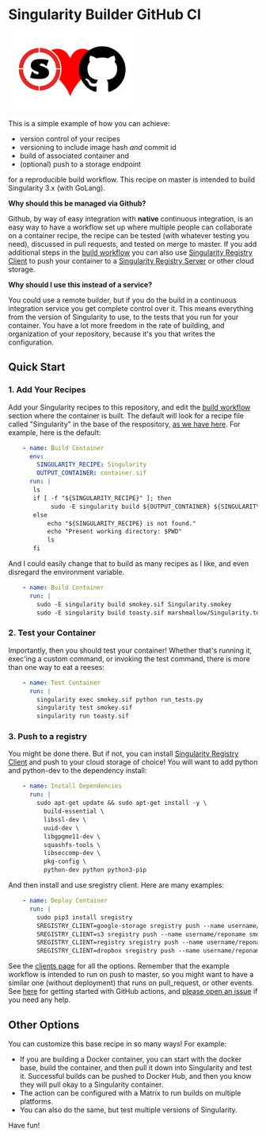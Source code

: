 # Singularity Builder GitHub CI

![img/sregistry-github-small.png](img/sregistry-github-small.png)

This is a simple example of how you can achieve:

 - version control of your recipes
 - versioning to include image hash *and* commit id
 - build of associated container and
 - (optional) push to a storage endpoint

for a reproducible build workflow. This recipe on master is intended to build
Singularity 3.x (with GoLang).

**Why should this be managed via Github?**

Github, by way of easy integration with **native** continuous integration, is an easy way
to have a workflow set up where multiple people can collaborate on a container recipe,
the recipe can be tested (with whatever testing you need), discussed in pull requests,
and tested on merge to master. If you add additional steps in the [build workflow](.github/workflows/go.yml)
you can also use [Singularity Registry Client](http://singularityhub.github.io/sregistry-cli) to push your container to a 
[Singularity Registry Server](https://singularityhub.github.io/sregistry) or other
cloud storage.

**Why should I use this instead of a service?**

You could use a remote builder, but if you do the build in a continuous integration
service you get complete control over it. This means everything from the version of
Singularity to use, to the tests that you run for your container. You have a lot more
freedom in the rate of building, and organization of your repository, because it's you
that writes the configuration.

## Quick Start

### 1. Add Your Recipes

Add your Singularity recipes to this repository, and edit the [build workflow](.github/workflows/go.yml)
section where the container is built. The default will look for a recipe file called
"Singularity" in the base of the respository, [as we have here](Singularity).
For example, here is the default:

```yaml
    - name: Build Container
      env:
        SINGULARITY_RECIPE: Singularity
        OUTPUT_CONTAINER: container.sif
      run: |
       ls 
       if [ -f "${SINGULARITY_RECIPE}" ]; then
            sudo -E singularity build ${OUTPUT_CONTAINER} ${SINGULARITY_RECIPE}
       else
           echo "${SINGULARITY_RECIPE} is not found."
           echo "Present working directory: $PWD"
           ls
       fi
```

And I could easily change that to build as many recipes as I like, and 
even disregard the environment variable.

```yaml
    - name: Build Container
      run: |
        sudo -E singularity build smokey.sif Singularity.smokey
        sudo -E singularity build toasty.sif marshmallow/Singularity.toasty
```

### 2. Test your Container

Importantly, then you should test your container! Whether that's running it,
exec'ing a custom command, or invoking the test command, there is more than
one way to eat a reeses:

```yaml
    - name: Test Container
      run: |
        singularity exec smokey.sif python run_tests.py
        singularity test smokey.sif
        singularity run toasty.sif
```

### 3. Push to a registry

You might be done there. But if not, you can install [Singularity Registry Client](http://singularityhub.github.io/sregistry-cli) and push to your cloud storage of choice! You will want to add python and python-dev to the dependency
install:

```yaml
    - name: Install Dependencies
      run: |
        sudo apt-get update && sudo apt-get install -y \
          build-essential \
          libssl-dev \
          uuid-dev \
          libgpgme11-dev \
          squashfs-tools \
          libseccomp-dev \
          pkg-config \
          python-dev python python3-pip
```

And then install and use sregistry client. Here are many examples:

```yaml
    - name: Deploy Container
      run: |
        sudo pip3 install sregistry
        SREGISTRY_CLIENT=google-storage sregistry push --name username/reponame smokey.sif
        SREGISTRY_CLIENT=s3 sregistry push --name username/reponame smokey.sif
        SREGISTRY_CLIENT=registry sregistry push --name username/reponame smokey.sif
        SREGISTRY_CLIENT=dropbox sregistry push --name username/reponame smokey.sif
```

See the [clients page](https://singularityhub.github.io/sregistry-cli/clients) for all the options.
Remember that the example workflow is intended to run on push to master, so you might want to have
a similar one (without deployment) that runs on pull_request, or other events.
See [here](https://help.github.com/en/articles/about-github-actions#core-concepts-for-github-actions)
for getting started with GitHub actions, and [please open an issue](https://www.github.com/singularityhub/github-ci/issues)
if you need any help.


## Other Options

You can customize this base recipe in so many ways! For example:

 - If you are building a Docker container, you can start with the docker base, build the container, and then pull it down into Singularity and test it. Successful builds can be pushed to Docker Hub, and then you know they will pull okay to a Singularity container.
 - The action can be configured with a Matrix to run builds on multiple platforms.
 - You can also do the same, but test multiple versions of Singularity.

Have fun!
